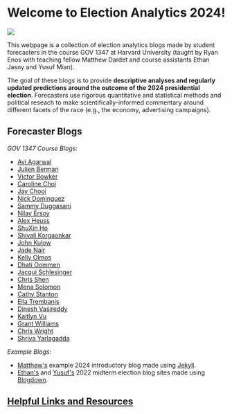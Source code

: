 # Welcome to Election Analytics 2024! 

![](assets/national_partisan_dist.jpg)

This webpage is a collection of election analytics blogs made by student forecasters in the course GOV 1347 at Harvard University (taught by Ryan Enos with teaching fellow Matthew Dardet and course assistants Ethan Jasny and Yusuf Mian). 

The goal of these blogs is to provide **descriptive analyses and regularly updated predictions around the outcome of the 2024 presidential election**. Forecasters use rigorous quantitative and statistical methods and political reseach to make scientifically-informed commentary around different facets of the race (e.g., the economy, advertising campaigns). 

## Forecaster Blogs

*GOV 1347 Course Blogs:*
- [Avi Agarwal](https://aviagarwal27.github.io/election-blog/  )
- [Julien Berman](https://julienberman.github.io/Election-Analytics/  )
- [Victor Bowker](https://victorbowker.github.io/election-blog/)
- [Caroline Choi](https://carolinechoi.github.io/election-blog/)
- [Jay Chooi](https://chojeq.com/usa-2024-election-prediction/)
- [Nick Dominguez](https://nsdominguez.github.io/election-blog/    )
- [Sammy Duggasani](https://sduggasani.github.io/2024election-blog/)
- [Nilay Ersoy](https://nilay14er.github.io/election-blog/)
- [Alex Heuss](https://aheuss59.github.io/election-blog2/)
- [ShuXin Ho](https://shuxin-03.github.io/election-blog/)
- [Shivali Korgaonkar](https://shivalikorgaonkar.github.io/election-blog/)
- [John Kulow](https://johnkulow.github.io/elections-blog/)
- [Jade Nair]()
- [Kelly Olmos](https://kaolmos05.github.io/election-blog/)
- [Dhati Oommen]()
- [Jacqui Schlesinger](https://jacquirs.github.io/election-blog1/)
- [Chris Shen](https://cys9772.github.io/election-blog4/)
- [Mena Solomon](https://menemshasolomon.github.io/election-blog/)
- [Cathy Stanton](https://cathystanton.github.io/election-blog/)
- [Ella Trembanis](https://trembanis.github.io/election-blog/)
- [Dinesh Vasireddy]()
- [Kaitlyn Vu](https://kaitvu.github.io/election-blog/)
- [Grant Williams](https://grantbw4.github.io/election-blog/)
- [Chris Wright](https://chriswright25.github.io/election-blog/)
- [Shriya Yarlagadda](https://ssyarlag.github.io/election-blog/)

*Example Blogs:*
- [Matthew's](https://www.matthewdardet.com/example-blog-jekyll/) example 2024 introductory blog made using [Jekyll](https://docs.github.com/en/pages/setting-up-a-github-pages-site-with-jekyll). 
- [Ethan's](https://ethanjasny.github.io/gov1347/) and [Yusuf's](https://yusufmian2.github.io/Election-Blog/) 2022 midterm election blog sites made using [Blogdown](https://bookdown.org/yihui/blogdown/). 

## [Helpful Links and Resources](https://www.matthewdardet.com/harvard-election-analytics-2024/resources-links/)